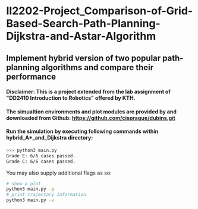 # II2202-Project_Comparison-of-Grid-Based-Search-Path-Planning-Dijkstra-and-Astar-Algorithm
## Implement hybrid version of two popular path-planning algorithms and compare their performance 

#### Disclaimer: This is a project extended from the lab assignment of "DD2410 Introduction to Robotics" offered by KTH.
#### The simualtion environments and plot modules are provided by and downloaded from Github: https://github.com/cisprague/dubins.git

#### Run the simulation by executing following commands within hybrid_A*_and_Dijkstra directory:

```bash
>>> python3 main.py
Grade E: 6/6 cases passed.
Grade C: 6/6 cases passed.
```

You may also supply additional flags as so:
```bash
# show a plot
python3 main.py -p
# print trajectory information
python3 main.py -v
```
